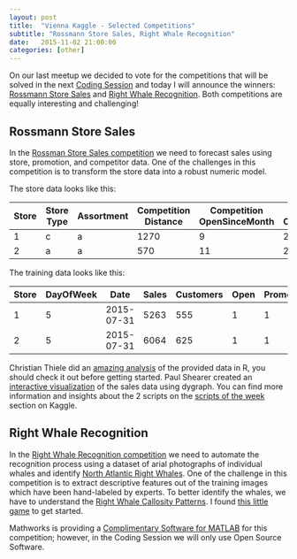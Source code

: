 ```yaml
---
layout: post
title:  "Vienna Kaggle - Selected Competitions"
subtitle: "Rossmann Store Sales, Right Whale Recognition"
date:   2015-11-02 21:00:00
categories: [other]
---
```


On our last meetup we decided to vote for the competitions that will be solved in the next [Coding Session][meetup-event] and today I will announce the winners: [Rossmann Store Sales][rossman-store-sales] and [Right Whale Recognition][right-wale-recognition]. Both competitions are equally interesting and challenging!

## Rossmann Store Sales

In the [Rossman Store Sales competition][rossman-store-sales] we need to forecast sales using store, promotion, and competitor data. One of the challenges in this competition is to transform the store data into a robust numeric model.

The store data looks like this:

|Store|Store<br>Type|Assortment|Competition<br>Distance|Competition<br>OpenSinceMonth|Competition<br>OpenSinceYear|Promo2|Promo2<br>SinceWeek|Promo2<br>SinceYear|Promo<br>Interval|
|---|---|---|---|---|---|---|---|---|----|
|1|c|a|1270|9|2008|0||||
|2|a|a|570|11|2007|1|13|2010|Jan,Apr,Jul,Oct|

The training data looks like this:

|Store|DayOfWeek|Date|Sales|Customers|Open|Promo|StateHoliday|SchoolHoliday|
|---|---|---|---|---|---|---|---|----|
|1|5|2015-07-31|5263|555|1|1|"0"|"1"|
|2|5|2015-07-31|6064|625|1|1|"0"|"1"|

Christian Thiele did an [amazing analysis][rossman-analysis] of the provided data in R, you should check it out before getting started. Paul Shearer created an [interactive visualization][rossman-visualization] of the sales data using dygraph. You can find more information and insights about the 2 scripts on the [scripts of the week][kaggle-scripts-of-the-week] section on Kaggle.

## Right Whale Recognition

In the [Right Whale Recognition competition][right-wale-recognition] we need to automate the recognition process using a dataset of arial photographs of individual whales and identify [North Atlantic Right Whales][right-whale-wiki]. One of the challenge in this competition is to extract descriptive features out of the training images which have been hand-labeled by experts. To better identify the whales, we have to understand the [Right Whale Callosity Patterns][right-whale-docs]. I found [this little game][right-whale-game] to get started.

Mathworks is providing a [Complimentary Software for MATLAB][matlab-kaggle] for this competition; however, in the Coding Session we will only use Open Source Software.

[meetup-event]: http://www.meetup.com/de/Vienna-Kaggle-Meetup-Machine-Learning-Competitions/events/226456065/
[rossman-store-sales]: https://www.kaggle.com/c/rossmann-store-sales/
[right-wale-recognition]: https://www.kaggle.com/c/noaa-right-whale-recognition/
[right-whale-wiki]: https://en.wikipedia.org/wiki/Right_whale
[right-whale-game]: http://www.neaq.org/education_and_activities/games_and_activities/online_games/right_whale_identification_games.php
[right-whale-docs]: http://www.neaq.org/conservation_and_research/projects/endangered_species_habitats/right_whale_research/right_whale_projects/monitoring_individuals_and_family_trees/identifying_with_photographs/how_it_works/callosity_patterns.php
[matlab-kaggle]: http://www.mathworks.com/academia/student-competitions/kaggle/
[rossman-analysis]: https://www.kaggle.com/thie1e/rossmann-store-sales/exploratory-analysis-rossmann
[rossman-visualization]: https://www.kaggle.com/shearerp/rossmann-store-sales/interactive-sales-visualization/notebook
[kaggle-scripts-of-the-week]: http://blog.kaggle.com/2015/11/05/october-2015-scripts-of-week/
